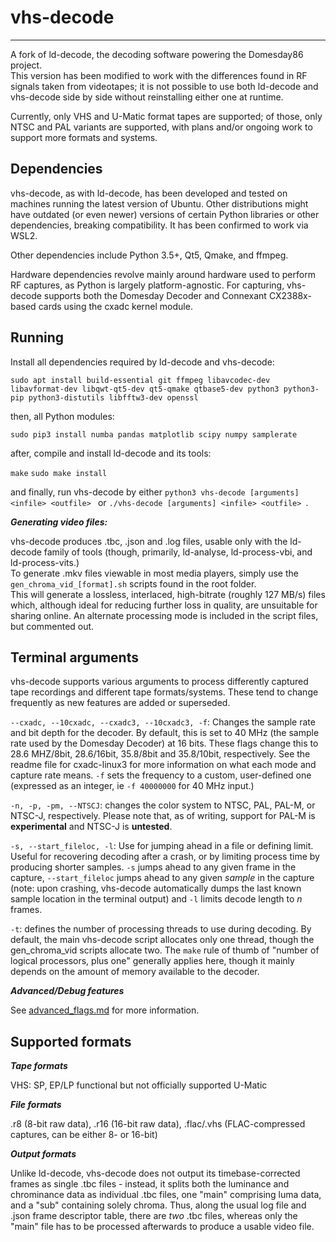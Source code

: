 # vhs-decode
----

A fork of ld-decode, the decoding software powering the Domesday86 project.  
This version has been modified to work with the differences found in RF signals taken from videotapes; it is not possible to use both ld-decode and vhs-decode side by side without reinstalling either one at runtime.


Currently, only VHS and U-Matic format tapes are supported; of those, only NTSC and PAL variants are supported, with plans and/or ongoing work to support more formats and systems.

Dependencies
----

vhs-decode, as with ld-decode, has been developed and tested on machines running the latest version of Ubuntu. Other distributions might have outdated (or even newer) versions of certain Python libraries or other dependencies, breaking compatibility. It has been confirmed to work via WSL2.

Other dependencies include Python 3.5+, Qt5, Qmake, and ffmpeg.

Hardware dependencies revolve mainly around hardware used to perform RF captures, as Python is largely platform-agnostic. For capturing, vhs-decode supports both the Domesday Decoder and Connexant CX2388x-based cards using the cxadc kernel module.

Running
----

Install all dependencies required by ld-decode and vhs-decode:

```sudo apt install build-essential git ffmpeg libavcodec-dev libavformat-dev libqwt-qt5-dev qt5-qmake qtbase5-dev python3 python3-pip python3-distutils libfftw3-dev openssl ```

then, all Python modules:

```sudo pip3 install numba pandas matplotlib scipy numpy samplerate```

after, compile and install ld-decode and its tools:

```make```
```sudo make install```

and finally, run vhs-decode by either ```python3 vhs-decode [arguments] <infile> <outfile> ``` or ```./vhs-decode [arguments] <infile> <outfile> ```.

***Generating video files:***

vhs-decode produces .tbc, .json and .log files, usable only with the ld-decode family of tools (though, primarily, ld-analyse, ld-process-vbi, and ld-process-vits.)  
To generate .mkv files viewable in most media players, simply use the ```gen_chroma_vid_[format].sh``` scripts found in the root folder.  
This will generate a lossless, interlaced, high-bitrate (roughly 127 MB/s) files which, although ideal for reducing further loss in quality, are unsuitable for sharing online. An alternate processing mode is included in the script files, but commented out.

Terminal arguments
----

vhs-decode supports various arguments to process differently captured tape recordings and different tape formats/systems. These tend to change frequently as new features are added or superseded.

```--cxadc, --10cxadc, --cxadc3, --10cxadc3, -f```: Changes the sample rate and bit depth for the decoder. By default, this is set to 40 MHz (the sample rate used by the Domesday Decoder) at 16 bits. These flags change this to 28.6 MHZ/8bit, 28.6/16bit, 35.8/8bit and 35.8/10bit, respectively. See the readme file for cxadc-linux3 for more information on what each mode and capture rate means. ```-f``` sets the frequency to a custom, user-defined one (expressed as an integer, ie ```-f 40000000``` for 40 MHz input.)

```-n, -p, -pm, --NTSCJ```: changes the color system to NTSC, PAL, PAL-M, or NTSC-J, respectively. Please note that, as of writing, support for PAL-M is **experimental** and NTSC-J is **untested**.

```-s, --start_fileloc, -l```: Use for jumping ahead in a file or defining limit. Useful for recovering decoding after a crash, or by limiting process time by producing shorter samples. ```-s``` jumps ahead to any given frame in the capture, ```--start_fileloc``` jumps ahead to any given *sample* in the capture (note: upon crashing, vhs-decode automatically dumps the last known sample location in the terminal output) and ```-l``` limits decode length to *n* frames.

```-t```: defines the number of processing threads to use during decoding. By default, the main vhs-decode script allocates only one thread, though the gen_chroma_vid scripts allocate two. The ```make``` rule of thumb of "number of logical processors, plus one" generally applies here, though it mainly depends on the amount of memory available to the decoder.

***Advanced/Debug features***

See [advanced_flags.md](advanced_flags.md) for more information.


Supported formats
----

***Tape formats***

VHS: SP, EP/LP functional but not officially supported
U-Matic

***File formats***

.r8 (8-bit raw data), .r16 (16-bit raw data), .flac/.vhs (FLAC-compressed captures, can be either 8- or 16-bit)

***Output formats***

Unlike ld-decode, vhs-decode does not output its timebase-corrected frames as single .tbc files - instead, it splits both the luminance and chrominance data as individual .tbc files, one "main" comprising luma data, and a "sub" containing solely chroma. Thus, along the usual log file and .json frame descriptor table, there are *two* .tbc files, whereas only the "main" file has to be processed afterwards to produce a usable video file.
